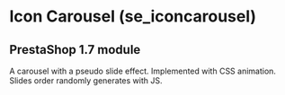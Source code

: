 # Icon Carousel (se_iconcarousel)
## PrestaShop 1.7 module
A carousel with a pseudo slide effect. Implemented with CSS animation. Slides order randomly generates with JS.
